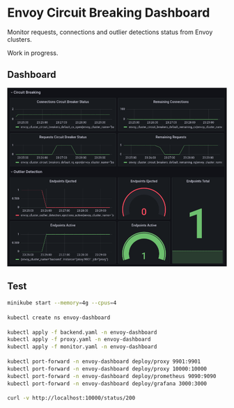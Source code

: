 # Envoy Circuit Breaking Dashboard

Monitor requests, connections and outlier detections status from Envoy clusters.

Work in progress.

## Dashboard

![dashboard](dashboard.png)

## Test

```bash
minikube start --memory=4g --cpus=4

kubectl create ns envoy-dashboard

kubectl apply -f backend.yaml -n envoy-dashboard  
kubectl apply -f proxy.yaml -n envoy-dashboard
kubectl apply -f monitor.yaml -n envoy-dashboard

kubectl port-forward -n envoy-dashboard deploy/proxy 9901:9901
kubectl port-forward -n envoy-dashboard deploy/proxy 10000:10000
kubectl port-forward -n envoy-dashboard deploy/prometheus 9090:9090
kubectl port-forward -n envoy-dashboard deploy/grafana 3000:3000

curl -v http://localhost:10000/status/200
```
